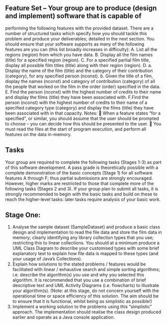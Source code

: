 ## Feature Set – Your group are to produce (design and implement) software that is capable of
performing the following features with the provided dataset. There are a number of structured tasks
which specify how you should tackle this problem and produce your deliverables; detailed in the
next section.
You should ensure that your software supports as many of the following features are you can (this
list broadly increases in difficulty):
A. List all the regions (region) from which you have data.
B. Display all the film names (title) for a specified region (region).
C. For a specified partial film title, display all possible film titles (title) along with their region
(region).
D.
a. Display the name of the film (title) and the category of their contribution (category), for any
specified person (nconst).
b. Given the title of a film, display the names (nconst) and category of contribution (category)
of all the people that worked on the film in the order (order) specified in the data.
E. Find the person (nconst) with the highest number of credits to their name and display the films
(title) they have been associated with.
F.Find the person (nconst) with the highest number of credits to their name of a specified
category type (category) and display the films (title) they have been associated with in that
capacity.
Notes:
 When a feature states “for a specified”, or similar, you should assume that the user should be
prompted to choose – you can decide how this should be presented to the user.
 You must read the files at the start of program execution, and perform all features on the data
in-memory.
## Tasks
Your group are required to complete the following tasks (Stages 1-3) as part of this software
development. A pass grade is theoretically possible with a complete demonstration of the basic
concepts (Stage 1) for all software features A through F; thus partial submissions are strongly
encouraged. However, higher marks are restricted to those that complete more of the following
tasks (Stages 2 and 3). If your group plan to submit all tasks, it is strongly recommended to begin
with the basic tasks and build on these to reach the higher-level tasks: later tasks require analysis
of your basic work.

## Stage One:
1. Analyse the sample dataset (SampleDataset) and produce a basic class design and
implementation to read the file data and store the film data in memory; clearly identifying any
library collection types that you use; restricting this to linear collections.
You should at a minimum produce a UML Class Diagram to describe your customised types
with some brief explanatory text to explain how file data is mapped to these types (and your
usage of Java’s Collections).
2. Explain how solutions to the stated problems / features would be facilitated with linear /
exhaustive search and simple sorting algorithms; i.e. describe the algorithm(s) you use and
why you selected this algorithm. It is recommended that you use a combination of brief
descriptive text and UML Activity Diagrams (i.e. flowcharts) to illustrate your algorithm(s). (Note:
at this stage, do not concern yourself with the operational time or space efficiency of this
solution. The aim should be to ensure that it is functional, whilst being as simplistic as possible!)
3. Implement a working solution to the problems using this “simplistic” approach. The
implementation should realise the class design produced earlier and operate as a Java
console application.

